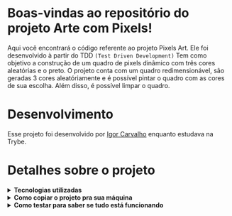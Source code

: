 # Boas-vindas ao repositório do projeto Arte com Pixels!

Aqui você encontrará o código referente ao projeto Pixels Art. Ele foi desenvolvido à partir do TDD `(Test Driven Development)` Tem como objetivo a construção de um quadro de pixels dinâmico com três cores aleatórias e o preto. O projeto conta com um quadro redimensionável, são geradas 3 cores aleatóriamente e é possível pintar o quadro com as cores de sua escolha. Além disso, é possível limpar o quadro.

# Desenvolvimento

Esse projeto foi desenvolvido por [Igor Carvalho](https://www.linkedin.com/in/igor-carvalho-554481244/) enquanto estudava na Trybe.

# Detalhes sobre o projeto

<details>
  <summary><strong>Tecnologias utilizadas</strong></summary><br />

  - HTML Semântico
  - CSS
  - JavaScript
  - JavaScript DOM e Eventos
  - CSS Flexbox

</details>

<details>
  <summary><strong>Como copiar o projeto pra sua máquina</strong></summary><br />
    Primeiramente clone o repositório <br />
    - `git clone * chave SSH *`<br />
  Depois entre na pasta clonada<br />
    - `cd * nome da pasta *`<br />
  e por último instale as dependências do projeto pelo terminal<br />
    - `npm install`

</details>

<details>
  <summary><strong>Como testar para saber se tudo está funcionando</strong></summary><br />
  É possível realizar testes para ter certeza de que todas as features do site estão funcionando corretamente. Todos os testes são de autoria da Trybe. <br />
  Para rodar os testes basta digitar no terminal:<br />
  - npm run cypress:open<br />
Uma tela irá se abrir, basta selecionar a opção dos testes e novamente outra tela irá se abrir com os testes.
  
</details>
